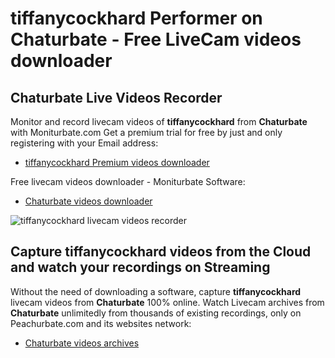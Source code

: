 # tiffanycockhard Performer on Chaturbate - Free LiveCam videos downloader

## Chaturbate Live Videos Recorder

Monitor and record livecam videos of **tiffanycockhard** from **Chaturbate** with Moniturbate.com
Get a premium trial for free by just and only registering with your Email address:
* [tiffanycockhard Premium videos downloader](https://moniturbate.com/request-demo-licence-key.html)

Free livecam videos downloader - Moniturbate Software:
* [Chaturbate videos downloader](https://moniturbate.com/moniturbate-download-software.html)

![tiffanycockhard livecam videos recorder](https://peachurnet.com/templates/moniturbate-software.png)


## Capture tiffanycockhard videos from the Cloud and watch your recordings on Streaming

Without the need of downloading a software, capture **tiffanycockhard** livecam videos from **Chaturbate** 100% online.
Watch Livecam archives from **Chaturbate** unlimitedly from thousands of existing recordings, only on Peachurbate.com and its websites network:
* [Chaturbate videos archives](https://peachurnet.com/)
